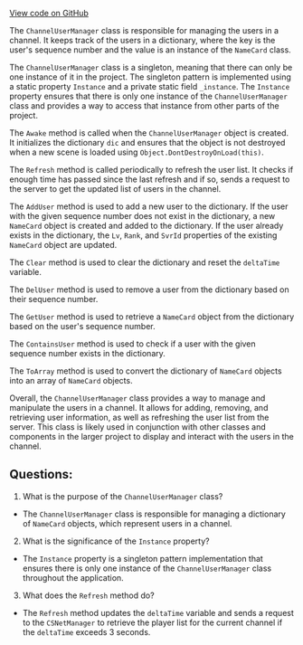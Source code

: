[View code on GitHub](https://github.com/TieHaxJan/Brick-Force/Assembly-CSharp\ChannelUserManager.cs)

The `ChannelUserManager` class is responsible for managing the users in a channel. It keeps track of the users in a dictionary, where the key is the user's sequence number and the value is an instance of the `NameCard` class.

The `ChannelUserManager` class is a singleton, meaning that there can only be one instance of it in the project. The singleton pattern is implemented using a static property `Instance` and a private static field `_instance`. The `Instance` property ensures that there is only one instance of the `ChannelUserManager` class and provides a way to access that instance from other parts of the project.

The `Awake` method is called when the `ChannelUserManager` object is created. It initializes the dictionary `dic` and ensures that the object is not destroyed when a new scene is loaded using `Object.DontDestroyOnLoad(this)`.

The `Refresh` method is called periodically to refresh the user list. It checks if enough time has passed since the last refresh and if so, sends a request to the server to get the updated list of users in the channel.

The `AddUser` method is used to add a new user to the dictionary. If the user with the given sequence number does not exist in the dictionary, a new `NameCard` object is created and added to the dictionary. If the user already exists in the dictionary, the `Lv`, `Rank`, and `SvrId` properties of the existing `NameCard` object are updated.

The `Clear` method is used to clear the dictionary and reset the `deltaTime` variable.

The `DelUser` method is used to remove a user from the dictionary based on their sequence number.

The `GetUser` method is used to retrieve a `NameCard` object from the dictionary based on the user's sequence number.

The `ContainsUser` method is used to check if a user with the given sequence number exists in the dictionary.

The `ToArray` method is used to convert the dictionary of `NameCard` objects into an array of `NameCard` objects.

Overall, the `ChannelUserManager` class provides a way to manage and manipulate the users in a channel. It allows for adding, removing, and retrieving user information, as well as refreshing the user list from the server. This class is likely used in conjunction with other classes and components in the larger project to display and interact with the users in the channel.
## Questions: 
 1. What is the purpose of the `ChannelUserManager` class?
- The `ChannelUserManager` class is responsible for managing a dictionary of `NameCard` objects, which represent users in a channel.

2. What is the significance of the `Instance` property?
- The `Instance` property is a singleton pattern implementation that ensures there is only one instance of the `ChannelUserManager` class throughout the application.

3. What does the `Refresh` method do?
- The `Refresh` method updates the `deltaTime` variable and sends a request to the `CSNetManager` to retrieve the player list for the current channel if the `deltaTime` exceeds 3 seconds.